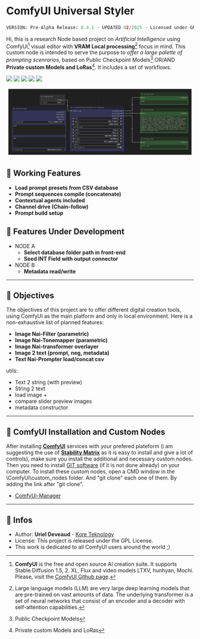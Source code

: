 # ComfyUI Universal Styler
```py
VERSION: Pre-Alpha Release: 0.4.1 - UPDATED 02/2025 - Licensed under GNU General Public License v3.0
```
Hi, this is a research Node based project on *Artificial Intelligence* using ComfyUI[^1] visual editor with **VRAM Local processing**[^2] focus in mind. This custom node is intended to serve the purpose to *offer a large palette of prompting scenrarios*, based on Public Checkpoint Models[^3] OR/AND **Private custom Models and LoRas**[^4]. It includes a set of workflows.

<img src="https://img.shields.io/badge/ComfyUI-0.2.3+-c11b3f" /> <img src="https://img.shields.io/badge/Image-Video-c9c9c9" /> <img src="https://img.shields.io/badge/Windows-11-purple" /> <img src="https://img.shields.io/badge/Python-3.10-blue" /> <img src="https://img.shields.io/badge/CAN-X.1567D-949565" />

<img alt="mockup" src="/MEDIA/screen_node_02.png">

## :radio_button: Working Features

- **Load prompt presets from CSV database**
- **Prompt sequences compile (concatenate)**
- **Contextual agents included**
- **Channel drive (Chain-follow)**
- **Prompt build setup**

## :radio_button: Features Under Development

- NODE A
  - **Select database folder path in front-end**
  - **Seed INT Field with output connector**
- NODE B
  - **Metadata read/write**

---

## :radio_button: Objectives

The objectives of this project are to offer different digital creation tools, using ComfyUI as the main platform and only in local environment. Here is a non-exhaustive list of planned features:

- **Image Nai-Filter (parametric)**
- **Image Nai-Tonemapper (parametric)**
- **Image Nai-transformer overlayer**
- **Image 2 text (prompt, neg, metadata)**
- **Text Nai-Prompter load/concat csv**

utils:

- Text 2 string (with preview)
- String 2 text
- load image +
- compare slider preview images
- metadata constructor

---

## :radio_button: ComfyUI Installation and Custom Nodes

After installing [**ComfyUI**](https://github.com/comfyanonymous/ComfyUI) services with your prefered plateform (i am suggesting the use of [**Stability Matrix**](https://github.com/LykosAI/StabilityMatrix) as it is easy to install and give a lot of controls), make sure you install the additional and necessary custom nodes. Then you need to install [GIT software](https://git-scm.com/) (if it is not done already) on your computer. To install these custom nodes, open a CMD window in the \ComfyUI\custom_nodes folder. And "git clone" each one of them. By adding the link after "git clone".

- [ComfyUi-Manager](https://github.com/ltdrdata/ComfyUI-Manager)

---

## :radio_button: Infos

* Author: **Uriel Deveaud** - [Kore Teknology](https://github.com/KoreTeknology) 
* License: This project is released under the GPL License.
* This work is dedicated to all ComfyUI users around the world ;)

[^1]: **ComfyUI** is the free and open source AI creation suite. It supports Stable Diffusion 1.5, 2. XL, Flux and video models LTXV, hunhyan, Mochi. Please, visit the [ComfyUI Github page](https://github.com/comfyanonymous/ComfyUI).

[^2]: Large language models (LLM) are very large deep learning models that are pre-trained on vast amounts of data. The underlying transformer is a set of neural networks that consist of an encoder and a decoder with self-attention capabilities.

[^3]: Public Checkpoint Models

[^4]: Private custom Models and LoRas
